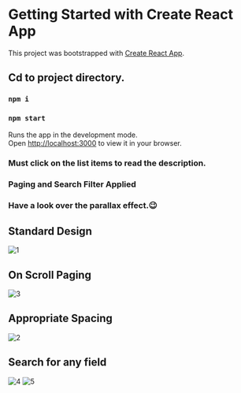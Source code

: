 # Getting Started with Create React App

This project was bootstrapped with [Create React App](https://github.com/facebook/create-react-app).

## Cd to project directory.

### `npm i`

### `npm start`

Runs the app in the development mode.\
Open [http://localhost:3000](http://localhost:3000) to view it in your browser.

### Must click on the list items to read the description.
### Paging and Search Filter Applied
### Have a look over the parallax effect.😉

## Standard Design
![1](https://user-images.githubusercontent.com/67586389/201453287-d26c464d-f841-40ef-a963-618749273a40.png)
## On Scroll Paging
![3](https://user-images.githubusercontent.com/67586389/201453306-23aa0cf9-acf5-4eb4-be31-3b5e17008388.png)
## Appropriate Spacing
![2](https://user-images.githubusercontent.com/67586389/201453303-8d15f9e6-b9ad-4efe-aade-fe3fbbeaafba.png)
## Search for any field
![4](https://user-images.githubusercontent.com/67586389/201453307-d5722ef6-78ce-4520-8d88-e4d76bf578a5.png)
![5](https://user-images.githubusercontent.com/67586389/201453284-4e9bafeb-c2ed-4d11-8ac5-b7c4fa9a6791.png)

